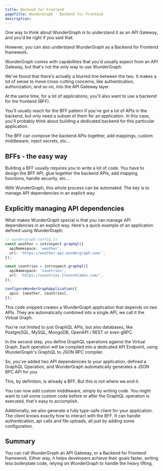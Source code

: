 ```yaml
---
title: Backend for Frontend
pageTitle: WunderGraph - Backend for Frontend
description:
---
```


One way to think about WunderGraph is to understand it as an API Gateway,
and you'd be right if you said that.

However, you can also understand WunderGraph as a Backend for Frontend framework.

WunderGraph comes with capabilities that you'd usually expect from an API Gateway,
but that's not the only way to use WunderGraph.

We've found that there's actually a blurred line between the two.
It makes a lot of sense to move cross-cutting concerns,
like authentication, authorization, and so on,
into the API Gateway layer.

At the same time,
for a lot of applications,
you'll also want to use a backend for the frontend (BFF).

You'll usually reach for the BFF pattern if you've got a lot of APIs in the backend,
but only need a subset of them for an application.
In this case,
you'll probably think about building a dedicated backend for this particular application.

The BFF can compose the backend APIs together,
add mappings,
custom middleware,
inject secrets, etc...

## BFFs - the easy way

Building a BFF usually requires you to write a lot of code.
You have to design the BFF API,
glue together the backend APIs,
add mapping functions,
handle security, etc...

With WunderGraph,
this whole process can be automated.
The key is to manage API dependencies in an explicit way.

## Explicitly managing API dependencies

What makes WunderGraph special is that you can manage API dependencies in an explicit way.
Here's a quick example of an application defined using WunderGraph:

```typescript
// wundergraph.config.ts
const weather = introspect.graphql({
  apiNamespace: 'weather',
  url: 'https://weather-api.wundergraph.com/',
});

const countries = introspect.graphql({
  apiNamespace: 'countries',
  url: 'https://countries.trevorblades.com/',
});

configureWunderGraphApplication({
  apis: [weather, countries],
});
```

This code snipped creates a WunderGraph application that depends on two APIs.
They are automatically combined into a single API,
we call it the Virtual Graph.

You're not limited to just GraphQL APIs,
but also databases, like PostgreSQL, MySQL, MongoDB, OpenAPI / REST or even gRPC.

In the second step,
you define GraphQL operations against the Virtual Graph.
Each operation will be compiled into a dedicated API Endpoint,
using WunderGraph's GraphQL to JSON RPC compiler.

So, you've added two API dependencies to your application,
defined a GraphQL Operation,
and WunderGraph automatically generates a JSON RPC API for you.

This, by definition, is already a BFF.
But this is not where we end it.

You can now add custom middleware, simply by writing code.
You might want to call some custom code before or after the GraphQL operation is executed,
that's easy to accomplish.

Additionally,
we also generate a fully type-safe client for your application.
The client knows exactly how to interact with the BFF.
It can handle authentication, api calls and file uploads,
all just by adding some configuration.

## Summary

You can call WunderGraph an API Gateway,
or a Backend for Frontend framework.
Either way, it helps developers achieve their goals faster,
writing less boilerplate code,
relying on WunderGraph to handle the heavy lifting.
